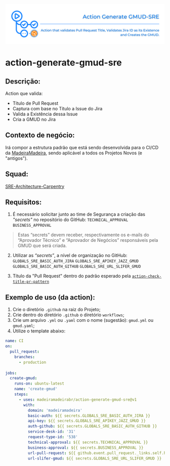 ![img](https://github.com/madeiramadeirabr/action-generate-gmud-sre/blob/staging/img/action-generate-gmud-sre.svg)

# action-generate-gmud-sre

## Descrição:
Action que valida:
- Título de Pull Request
- Captura com base no Título a Issue do Jira
- Valida a Existência dessa Issue
- Cria a GMUD no Jira

## Contexto de negócio:
Irá compor a estrutura padrão que está sendo desenvolvida para o CI/CD da [MadeiraMadeira](https://github.com/madeiramadeirabr 'MadeiraMadeira'), sendo aplicável a todos os Projetos Novos (e "antigos").

## Squad:
[SRE-Architecture-Carpentry](https://github.com/orgs/madeiramadeirabr/teams/squad-sre-architecture-carpentry 'SRE-Architecture-Carpentry')

## Requisitos:
1. É necessário solicitar junto ao time de Segurança a criação das _"secrets"_ no repositório do GitHub:
`TECHNICAL_APPROVAL`
`BUSINESS_APPROVAL`
>  Estas “secrets” devem receber, respectivamente os e-mails do “Aprovador Técnico” e “Aprovador de Negócios” responsáveis pela GMUD que será criada.

2. Utilizar as _“secrets”_, a nível de organização no GitHub:
`GLOBALS_SRE_BASIC_AUTH_JIRA`
`GLOBALS_SRE_APIKEY_JAZZ_GMUD`
`GLOBALS_SRE_BASIC_AUTH_GITHUB`
`GLOBALS_SRE_URL_SLIFER_GMUD`

3. Título da "Pull Request" dentro do padrão esperado pela [`action-check-title-pr-pattern`](https://github.com/madeiramadeirabr/action-check-title-pr-pattern 'action-check-title-pr-pattern')

## Exemplo de uso (da action):
1. Crie o diretório `.github` na raiz do Projeto;
2. Crie dentro do diretório `.github` o diretório `workflows`;
3. Crie um arquivo `.yml` ou `.yaml` com o nome (sugestão): `gmud.yml` ou `gmud.yaml`;
4. Utilize o template abaixo:
```yml
name: CI
on:
  pull_request:
    branches:
      - production

jobs:
  create-gmud:
    runs-on: ubuntu-latest
    name: 'create-gmud'
    steps:
      - uses: madeiramadeirabr/action-generate-gmud-sre@v1
        with: 
          domain: 'madeiramadeira'
          basic-auth: ${{ secrets.GLOBALS_SRE_BASIC_AUTH_JIRA }}
          api-key: ${{ secrets.GLOBALS_SRE_APIKEY_JAZZ_GMUD }}
          auth-github: ${{ secrets.GLOBALS_SRE_BASIC_AUTH_GITHUB }}
          service-desk-id: '31'
          request-type-id: '538'
          technical-approval: ${{ secrets.TECHNICAL_APPROVAL }}
          business-approval: ${{ secrets.BUSINESS_APPROVAL }}
          url-pull-request: ${{ github.event.pull_request._links.self.href }}/${{ github.run_id}}
          url-slifer-gmud: ${{ secrets.GLOBALS_SRE_URL_SLIFER_GMUD }}
```